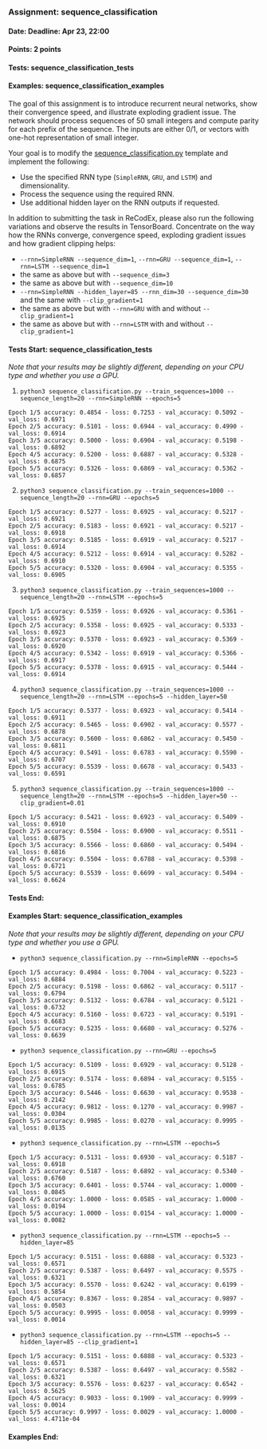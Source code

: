 ### Assignment: sequence_classification
#### Date: Deadline: Apr 23, 22:00
#### Points: 2 points
#### Tests: sequence_classification_tests
#### Examples: sequence_classification_examples

The goal of this assignment is to introduce recurrent neural networks, show
their convergence speed, and illustrate exploding gradient issue. The network
should process sequences of 50 small integers and compute parity for each prefix
of the sequence. The inputs are either 0/1, or vectors with one-hot
representation of small integer.

Your goal is to modify the
[sequence_classification.py](https://github.com/ufal/npfl138/tree/master/labs/08/sequence_classification.py)
template and implement the following:
- Use the specified RNN type (`SimpleRNN`, `GRU`, and `LSTM`) and dimensionality.
- Process the sequence using the required RNN.
- Use additional hidden layer on the RNN outputs if requested.

In addition to submitting the task in ReCodEx, please also run the following
variations and observe the results in TensorBoard.
Concentrate on the way how the RNNs converge, convergence speed, exploding
gradient issues and how gradient clipping helps:
- `--rnn=SimpleRNN --sequence_dim=1`, `--rnn=GRU --sequence_dim=1`, `--rnn=LSTM --sequence_dim=1`
- the same as above but with `--sequence_dim=3`
- the same as above but with `--sequence_dim=10`
- `--rnn=SimpleRNN --hidden_layer=85 --rnn_dim=30 --sequence_dim=30` and the same with `--clip_gradient=1`
- the same as above but with `--rnn=GRU` with and without `--clip_gradient=1`
- the same as above but with `--rnn=LSTM` with and without `--clip_gradient=1`

#### Tests Start: sequence_classification_tests
_Note that your results may be slightly different, depending on your CPU type and whether you use a GPU._

1. `python3 sequence_classification.py --train_sequences=1000 --sequence_length=20 --rnn=SimpleRNN --epochs=5`
```
Epoch 1/5 accuracy: 0.4854 - loss: 0.7253 - val_accuracy: 0.5092 - val_loss: 0.6971
Epoch 2/5 accuracy: 0.5101 - loss: 0.6944 - val_accuracy: 0.4990 - val_loss: 0.6914
Epoch 3/5 accuracy: 0.5000 - loss: 0.6904 - val_accuracy: 0.5198 - val_loss: 0.6892
Epoch 4/5 accuracy: 0.5200 - loss: 0.6887 - val_accuracy: 0.5328 - val_loss: 0.6875
Epoch 5/5 accuracy: 0.5326 - loss: 0.6869 - val_accuracy: 0.5362 - val_loss: 0.6857
```

2. `python3 sequence_classification.py --train_sequences=1000 --sequence_length=20 --rnn=GRU --epochs=5`
```
Epoch 1/5 accuracy: 0.5277 - loss: 0.6925 - val_accuracy: 0.5217 - val_loss: 0.6921
Epoch 2/5 accuracy: 0.5183 - loss: 0.6921 - val_accuracy: 0.5217 - val_loss: 0.6918
Epoch 3/5 accuracy: 0.5185 - loss: 0.6919 - val_accuracy: 0.5217 - val_loss: 0.6914
Epoch 4/5 accuracy: 0.5212 - loss: 0.6914 - val_accuracy: 0.5282 - val_loss: 0.6910
Epoch 5/5 accuracy: 0.5320 - loss: 0.6904 - val_accuracy: 0.5355 - val_loss: 0.6905
```

3. `python3 sequence_classification.py --train_sequences=1000 --sequence_length=20 --rnn=LSTM --epochs=5`
```
Epoch 1/5 accuracy: 0.5359 - loss: 0.6926 - val_accuracy: 0.5361 - val_loss: 0.6925
Epoch 2/5 accuracy: 0.5358 - loss: 0.6925 - val_accuracy: 0.5333 - val_loss: 0.6923
Epoch 3/5 accuracy: 0.5370 - loss: 0.6923 - val_accuracy: 0.5369 - val_loss: 0.6920
Epoch 4/5 accuracy: 0.5342 - loss: 0.6919 - val_accuracy: 0.5366 - val_loss: 0.6917
Epoch 5/5 accuracy: 0.5378 - loss: 0.6915 - val_accuracy: 0.5444 - val_loss: 0.6914
```

4. `python3 sequence_classification.py --train_sequences=1000 --sequence_length=20 --rnn=LSTM --epochs=5 --hidden_layer=50`
```
Epoch 1/5 accuracy: 0.5377 - loss: 0.6923 - val_accuracy: 0.5414 - val_loss: 0.6911
Epoch 2/5 accuracy: 0.5465 - loss: 0.6902 - val_accuracy: 0.5577 - val_loss: 0.6878
Epoch 3/5 accuracy: 0.5600 - loss: 0.6862 - val_accuracy: 0.5450 - val_loss: 0.6811
Epoch 4/5 accuracy: 0.5491 - loss: 0.6783 - val_accuracy: 0.5590 - val_loss: 0.6707
Epoch 5/5 accuracy: 0.5539 - loss: 0.6678 - val_accuracy: 0.5433 - val_loss: 0.6591
```

5. `python3 sequence_classification.py --train_sequences=1000 --sequence_length=20 --rnn=LSTM --epochs=5 --hidden_layer=50 --clip_gradient=0.01`
```
Epoch 1/5 accuracy: 0.5421 - loss: 0.6923 - val_accuracy: 0.5409 - val_loss: 0.6910
Epoch 2/5 accuracy: 0.5504 - loss: 0.6900 - val_accuracy: 0.5511 - val_loss: 0.6875
Epoch 3/5 accuracy: 0.5566 - loss: 0.6860 - val_accuracy: 0.5494 - val_loss: 0.6816
Epoch 4/5 accuracy: 0.5504 - loss: 0.6788 - val_accuracy: 0.5398 - val_loss: 0.6721
Epoch 5/5 accuracy: 0.5539 - loss: 0.6699 - val_accuracy: 0.5494 - val_loss: 0.6624
```
#### Tests End:
#### Examples Start: sequence_classification_examples
_Note that your results may be slightly different, depending on your CPU type and whether you use a GPU._

- `python3 sequence_classification.py --rnn=SimpleRNN --epochs=5`
```
Epoch 1/5 accuracy: 0.4984 - loss: 0.7004 - val_accuracy: 0.5223 - val_loss: 0.6884
Epoch 2/5 accuracy: 0.5198 - loss: 0.6862 - val_accuracy: 0.5117 - val_loss: 0.6794
Epoch 3/5 accuracy: 0.5132 - loss: 0.6784 - val_accuracy: 0.5121 - val_loss: 0.6732
Epoch 4/5 accuracy: 0.5160 - loss: 0.6723 - val_accuracy: 0.5191 - val_loss: 0.6683
Epoch 5/5 accuracy: 0.5235 - loss: 0.6680 - val_accuracy: 0.5276 - val_loss: 0.6639
```

- `python3 sequence_classification.py --rnn=GRU --epochs=5`
```
Epoch 1/5 accuracy: 0.5109 - loss: 0.6929 - val_accuracy: 0.5128 - val_loss: 0.6915
Epoch 2/5 accuracy: 0.5174 - loss: 0.6894 - val_accuracy: 0.5155 - val_loss: 0.6785
Epoch 3/5 accuracy: 0.5446 - loss: 0.6630 - val_accuracy: 0.9538 - val_loss: 0.2142
Epoch 4/5 accuracy: 0.9812 - loss: 0.1270 - val_accuracy: 0.9987 - val_loss: 0.0304
Epoch 5/5 accuracy: 0.9985 - loss: 0.0270 - val_accuracy: 0.9995 - val_loss: 0.0135
```

- `python3 sequence_classification.py --rnn=LSTM --epochs=5`
```
Epoch 1/5 accuracy: 0.5131 - loss: 0.6930 - val_accuracy: 0.5187 - val_loss: 0.6918
Epoch 2/5 accuracy: 0.5187 - loss: 0.6892 - val_accuracy: 0.5340 - val_loss: 0.6760
Epoch 3/5 accuracy: 0.6401 - loss: 0.5744 - val_accuracy: 1.0000 - val_loss: 0.0845
Epoch 4/5 accuracy: 1.0000 - loss: 0.0585 - val_accuracy: 1.0000 - val_loss: 0.0194
Epoch 5/5 accuracy: 1.0000 - loss: 0.0154 - val_accuracy: 1.0000 - val_loss: 0.0082
```

- `python3 sequence_classification.py --rnn=LSTM --epochs=5 --hidden_layer=85`
```
Epoch 1/5 accuracy: 0.5151 - loss: 0.6888 - val_accuracy: 0.5323 - val_loss: 0.6571
Epoch 2/5 accuracy: 0.5387 - loss: 0.6497 - val_accuracy: 0.5575 - val_loss: 0.6321
Epoch 3/5 accuracy: 0.5570 - loss: 0.6242 - val_accuracy: 0.6199 - val_loss: 0.5854
Epoch 4/5 accuracy: 0.8367 - loss: 0.2854 - val_accuracy: 0.9897 - val_loss: 0.0503
Epoch 5/5 accuracy: 0.9995 - loss: 0.0058 - val_accuracy: 0.9999 - val_loss: 0.0014
```

- `python3 sequence_classification.py --rnn=LSTM --epochs=5 --hidden_layer=85 --clip_gradient=1`
```
Epoch 1/5 accuracy: 0.5151 - loss: 0.6888 - val_accuracy: 0.5323 - val_loss: 0.6571
Epoch 2/5 accuracy: 0.5387 - loss: 0.6497 - val_accuracy: 0.5582 - val_loss: 0.6321
Epoch 3/5 accuracy: 0.5576 - loss: 0.6237 - val_accuracy: 0.6542 - val_loss: 0.5625
Epoch 4/5 accuracy: 0.9033 - loss: 0.1909 - val_accuracy: 0.9999 - val_loss: 0.0014
Epoch 5/5 accuracy: 0.9997 - loss: 0.0029 - val_accuracy: 1.0000 - val_loss: 4.4711e-04
```
#### Examples End:
